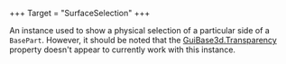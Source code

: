 +++
Target = "SurfaceSelection"
+++

An instance used to show a physical selection of a particular side of a `BasePart`. However, it should be noted that the [GuiBase3d.Transparency](https://developer.roblox.com/api-reference/property/GuiBase3d/Transparency) property doesn't appear to currently work with this instance.